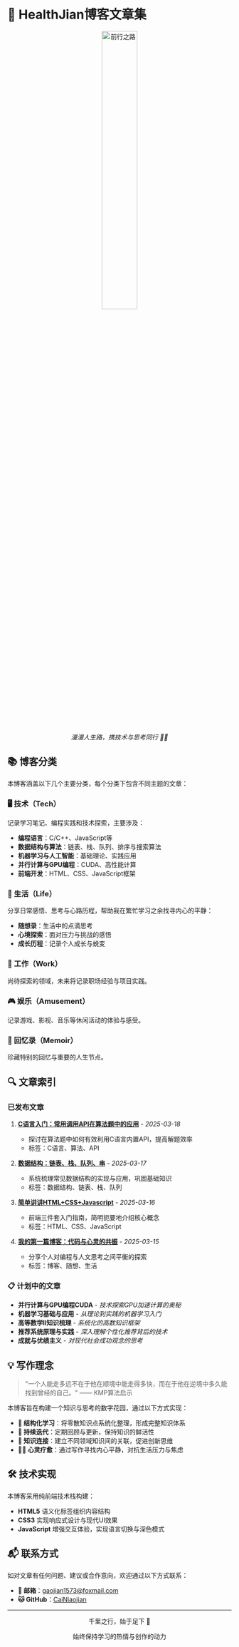 # 🌈 HealthJian博客文章集 

<div align="center">
  <img src="../../images/yellow-road.avif" alt="前行之路" width="40%" />
  <p><em>漫漫人生路，携技术与思考同行 🚶‍♂️</em></p>
</div>

## 📚 博客分类

本博客涵盖以下几个主要分类，每个分类下包含不同主题的文章：

### 🖥️ 技术（Tech）
记录学习笔记、编程实践和技术探索，主要涉及：
- **编程语言**：C/C++、JavaScript等
- **数据结构与算法**：链表、栈、队列、排序与搜索算法
- **机器学习与人工智能**：基础理论、实践应用
- **并行计算与GPU编程**：CUDA、高性能计算
- **前端开发**：HTML、CSS、JavaScript框架

### 🌱 生活（Life）
分享日常感悟、思考与心路历程，帮助我在繁忙学习之余找寻内心的平静：
- **随想录**：生活中的点滴思考
- **心境探索**：面对压力与挑战的感悟
- **成长历程**：记录个人成长与蜕变

### 💼 工作（Work）
尚待探索的领域，未来将记录职场经验与项目实践。

### 🎮 娱乐（Amusement）
记录游戏、影视、音乐等休闲活动的体验与感受。

### 📝 回忆录（Memoir）
珍藏特别的回忆与重要的人生节点。

## 🔍 文章索引

### 已发布文章
1. [**C语言入门：常用调用API在算法题中的应用**](./tech/c-api-algorithms.html) - *2025-03-18*
   - 探讨在算法题中如何有效利用C语言内置API，提高解题效率
   - 标签：C语言、算法、API

2. [**数据结构：链表、栈、队列、串**](./tech/data-structures.html) - *2025-03-17*
   - 系统梳理常见数据结构的实现与应用，巩固基础知识
   - 标签：数据结构、链表、栈、队列

3. [**简单讲讲HTML+CSS+Javascript**](./frontend-basics.html) - *2025-03-16*
   - 前端三件套入门指南，简明扼要地介绍核心概念
   - 标签：HTML、CSS、JavaScript

4. [**我的第一篇博客：代码与心灵的共振**](./life/first-blog.html) - *2025-03-15*
   - 分享个人对编程与人文思考之间平衡的探索
   - 标签：博客、随想、生活

### 📋 计划中的文章
- **并行计算与GPU编程CUDA** - *技术探索GPU加速计算的奥秘*
- **机器学习基础与应用** - *从理论到实践的机器学习入门*
- **高等数学Ⅱ知识梳理** - *系统化的高数知识框架*
- **推荐系统原理与实践** - *深入理解个性化推荐背后的技术*
- **成就与优绩主义** - *对现代社会成功观念的思考*

## 💡 写作理念

> "一个人能走多远不在于他在顺境中能走得多快，而在于他在逆境中多久能找到曾经的自己。" —— KMP算法启示

本博客旨在构建一个知识与思考的数字花园，通过以下方式实现：

- **📔 结构化学习**：将零散知识点系统化整理，形成完整知识体系
- **🔄 持续迭代**：定期回顾与更新，保持知识的鲜活性
- **🔗 知识连接**：建立不同领域知识间的关联，促进创新思维
- **🧘‍♂️ 心灵疗愈**：通过写作寻找内心平静，对抗生活压力与焦虑

## 🛠️ 技术实现

本博客采用纯前端技术栈构建：
- **HTML5** 语义化标签组织内容结构
- **CSS3** 实现响应式设计与现代UI效果
- **JavaScript** 增强交互体验，实现语言切换与深色模式

## 📬 联系方式

如对文章有任何问题、建议或合作意向，欢迎通过以下方式联系：
- **📧 邮箱**：gaojian1573@foxmail.com
- **🐱 GitHub**：[CaiNiaojian](https://github.com/CaiNiaojian)

---

<div align="center">
  <p>千里之行，始于足下 👣</p>
  <p>始终保持学习的热情与创作的动力</p>
</div>
